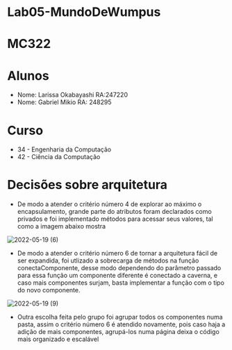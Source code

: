 # Lab05-MundoDeWumpus
# MC322

# Alunos
* Nome: Larissa Okabayashi RA:247220
* Nome: Gabriel Mikio RA: 248295

# Curso
* 34 - Engenharia da Computação
* 42 - Ciência da Computação


# Decisões sobre arquitetura 
* De modo a atender o critério número 4 de explorar ao máximo o encapsulamento, grande parte do atributos foram declarados como privados e foi implementado métodos para acessar seus valores, tal como a imagem abaixo mostra

![2022-05-19 (6)](https://user-images.githubusercontent.com/82288999/169311729-59d55bfb-362a-48dd-ab0a-b7d76c0d0f95.png)

* De modo a atender o critério número 6 de tornar a arquitetura fácil de ser expandida, foi utlizado a sobrecarga de métodos na função conectaComponente, desse modo dependendo do parâmetro passado para essa função um componente diferente é conectado a caverna, e caso mais componentes surjam, basta implementar a função com o tipo do novo componente.

![2022-05-19 (9)](https://user-images.githubusercontent.com/82288999/169312848-832c53b8-f31d-4ba3-bdc2-94c1ec8f8bac.png)

* Outra escolha feita pelo grupo foi agrupar todos os componentes numa pasta, assim o critério número 6  é atendido novamente, pois caso haja a adição de mais componentes, agrupá-los numa página deixa o código mais organizado e escalável



